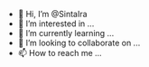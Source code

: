 - 👋 Hi, I’m @SintaIra
- 👀 I’m interested in ...
- 🌱 I’m currently learning ...
- 💞️ I’m looking to collaborate on ...
- 📫 How to reach me ...

<!---
SintaIra/SintaIra is a ✨ special ✨ repository because its `README.md` (this file) appears on your GitHub profile.
You can click the Preview link to take a look at your changes.
--->

